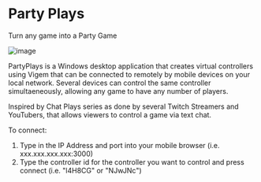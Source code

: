 # Party Plays
Turn any game into a Party Game

![image](https://github.com/user-attachments/assets/0de19d62-dafb-4f22-8660-9d7c5ac97a18)


PartyPlays is a Windows desktop application that creates virtual controllers using Vigem that can be connected to remotely by mobile devices on your local network.  Several devices can control the same controller simultaeneously, allowing any game to have any number of players.

Inspired by Chat Plays series as done by several Twitch Streamers and YouTubers, that allows viewers to control a game via text chat.

To connect: 
1. Type in the IP Address and port into your mobile browser (i.e. xxx.xxx.xxx.xxx:3000)
2. Type the controller id for the controller you want to control and press connect (i.e. "l4H8CG" or "NJwJNc")
